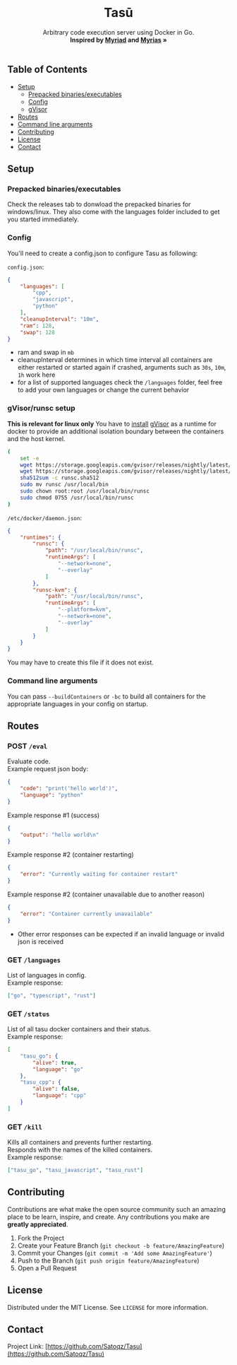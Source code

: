 <br />
<p align="center">
  <a href="https://github.com/github_username/repo_name">
    <!-- <img src="images/logo.png" alt="Logo" width="80" height="80"> !-->
  </a>

  <h1 align="center">Tasū</h1>

  <p align="center">
    Arbitrary code execution server using Docker in Go.
    <br />
    <strong>
		Inspired by
		<a href="https://github.com/1Computer1/Myriad#readme">Myriad</a>
		and
		<a href="https://github.com/iCrawl/Myrias#readme">Myrias</a>
		»
	</strong>
    <br />
    <br />
  </p>
</p>


## Table of Contents

* [Setup](#setup)
  * [Prepacked binaries/executables](#prepacked-binariesexecutables)
  * [Config](#config)
  * [gVisor](#gvisor)
* [Routes](#routes)
* [Command line arguments](#command-line-arguments)
* [Contributing](#contributing)
* [License](#license)
* [Contact](#contact)

## Setup

### Prepacked binaries/executables
Check the releases tab to donwload the prepacked binaries for windows/linux. They also come with the languages folder included to get you started immediately.

### Config
You'll need to create a config.json to configure Tasu as following:

`config.json`:
```json
{
	"languages": [
		"cpp",
		"javascript",
		"python"
	],
	"cleanupInterval": "10m",
	"ram": 128,
	"swap": 128
}
```

- ram and swap in `mb`
- cleanupInterval determines in which time interval all containers are either restarted or started again if crashed, arguments such as `30s`, `10m`, `1h` work here
- for a list of supported languages check the `/languages` folder, feel free to add your own languages or change the current behavior

### gVisor/runsc setup
**This is relevant for linux only**
You have to [install](https://gvisor.dev/docs/user_guide/docker/) [gVisor](https://github.com/google/gvisor) as a runtime for docker to provide an additional isolation boundary between the containers and the host kernel.

```sh
(
    set -e 
    wget https://storage.googleapis.com/gvisor/releases/nightly/latest/runsc
    wget https://storage.googleapis.com/gvisor/releases/nightly/latest/runsc.sha512
    sha512sum -c runsc.sha512
    sudo mv runsc /usr/local/bin
    sudo chown root:root /usr/local/bin/runsc
    sudo chmod 0755 /usr/local/bin/runsc
)
```

`/etc/docker/daemon.json`:
```json
{
    "runtimes": {
        "runsc": {
            "path": "/usr/local/bin/runsc",
            "runtimeArgs": [
                "--network=none",
                "--overlay"
            ]
        },
        "runsc-kvm": {
            "path": "/usr/local/bin/runsc",
            "runtimeArgs": [
                "--platform=kvm",
                "--network=none",
                "--overlay"
            ]
        }
    }
}
```
You may have to create this file if it does not exist.

### Command line arguments
You can pass `--buildContainers` or `-bc` to build all containers for the appropriate languages in your config on startup.

## Routes

### POST `/eval`
Evaluate code.<br>
Example request json body:<br>
```json
{
	"code": "print('hello world')",
	"language": "python"
}
```
Example response #1 (success)
```json
{
	"output": "hello world\n"
}
```
Example response #2 (container restarting)
```json
{
	"error": "Currently waiting for container restart"
}
```
Example response #2 (container unavailable due to another reason)
```json
{
	"error": "Container currently unavailable"
}
```
- Other error responses can be expected if an invalid language or invalid json is received
### GET `/languages`
List of languages in config.<br>
Example response:
```json
["go", "typescript", "rust"]
```

### GET `/status`
List of all tasu docker containers and their status.<br>
Example response:
```json
[
	"tasu_go": {
		"alive": true,
		"language": "go"
	},
	"tasu_cpp": {
		"alive": false,
		"language": "cpp"
	}
]
```

### GET `/kill`
Kills all containers and prevents further restarting.<br>
Responds with the names of the killed containers.<br>
Example response:
```json
["tasu_go", "tasu_javascript", "tasu_rust"]
```
## Contributing
Contributions are what make the open source community such an amazing place to be learn, inspire, and create. Any contributions you make are **greatly appreciated**.

1. Fork the Project
2. Create your Feature Branch (`git checkout -b feature/AmazingFeature`)
3. Commit your Changes (`git commit -m 'Add some AmazingFeature'`)
4. Push to the Branch (`git push origin feature/AmazingFeature`)
5. Open a Pull Request

## License
Distributed under the MIT License. See `LICENSE` for more information.

## Contact
Project Link: [https://github.com/Satoqz/Tasu](https://github.com/Satoqz/Tasu)